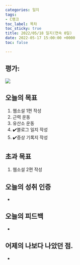 ```yaml
---
categories: 일지
tags:
- C랭크
toc_label: 목차
toc_sticky: true
title: 2022/05/18 일지(연속 0일)
date: 2022-05-17 15:00:00 +0000
toc: false

---
```

## 평가:

![](/blog/assets/images/c_rank.webp)

## 오늘의 목표

1. 웹소설 1편 작성
2. 근력 운동
3. 유산소 운동
4. :heavy_check_mark:블로그 일지 작성
5. :heavy_check_mark:증상 기록지 작성

## 초과 목표

1. 웹소설 2편 작성

## 오늘의 성취 인증

* 

## 오늘의 피드백

* 

## 어제의 나보다 나았던 점.

* 